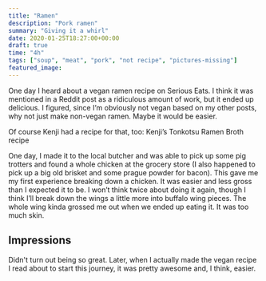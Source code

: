```yaml
---
title: "Ramen"
description: "Pork ramen"
summary: "Giving it a whirl"
date: 2020-01-25T18:27:00+00:00
draft: true
time: "4h"
tags: ["soup", "meat", "pork", "not recipe", "pictures-missing"]
featured_image: 
---
```


One day I heard about a vegan ramen recipe on Serious Eats. I think it was mentioned in a Reddit post as a ridiculous amount of work, but it ended up delicious. I figured, since I’m obviously not vegan based on my other posts, why not just make non-vegan ramen. Maybe it would be easier.

Of course Kenji had a recipe for that, too: Kenji’s Tonkotsu Ramen Broth recipe

One day, I made it to the local butcher and was able to pick up some pig trotters and found a whole chicken at the grocery store (I also happened to pick up a big old brisket and some prague powder for bacon). This gave me my first experience breaking down a chicken. It was easier and less gross than I expected it to be. I won’t think twice about doing it again, though I think I’ll break down the wings a little more into buffalo wing pieces. The whole wing kinda grossed me out when we ended up eating it. It was too much skin.

## Impressions

Didn't turn out being so great.  Later, when I actually made the vegan recipe I read about to start this journey, it was pretty awesome and, I think, easier.
